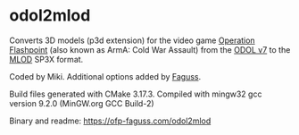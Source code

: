 # odol2mlod

Converts 3D models (p3d extension) for the video game [Operation Flashpoint](https://en.wikipedia.org/wiki/Operation_Flashpoint:_Cold_War_Crisis) (also known as ArmA: Cold War Assault) from the [ODOL v7](https://community.bistudio.com/wiki/P3D_File_Format_-_ODOLV7) to the [MLOD](https://community.bistudio.com/wiki/P3D_File_Format_-_MLOD) SP3X format.

Coded by Miki. Additional options added by [Faguss](https://ofp-faguss.com).

Build files generated with CMake 3.17.3. Compiled with mingw32 gcc version 9.2.0 (MinGW.org GCC Build-2)

Binary and readme: https://ofp-faguss.com/odol2mlod
